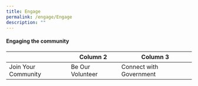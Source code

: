 ```yaml
---
title: Engage
permalink: /engage/Engage
description: ""
---
```

#### Engaging the community
#### 



|  | Column 2 | Column 3 |
| -------- | -------- | -------- |
| Join Your Community     | Be Our Volunteer     | Connect with Government     |

